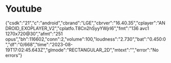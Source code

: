 # Youtube
{"csdk":"21","c":"android","cbrand":"LGE","cbrver":"16.40.35","cplayer":"ANDROID_EXOPLAYER_V2","cplatfo.T8Cn2hSyyYWjrI6","fmt":"136 avc1 1270x720@30","afmt":"251 opus","bh":116602,"conn":2,"volume":100,"loudness":"2.730","bat":"0.450:0","df":"0\/668","time":"2023-08-19T17:02:45.643Z","glmode":"RECTANGULAR_2D","mtext":"","error":"No errors"}
